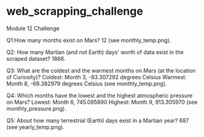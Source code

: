 # web_scrapping_challenge
Module 12 Challenge


Q1:How many months exist on Mars?
12 (see monthly_temp.png).

Q2: How many Martian (and not Earth) days' worth of data exist in the scraped dataset?
1866.

Q3: What are the coldest and the warmest months on Mars (at the location of Curiosity)? 
Coldest: Month 3, -83.307292 degrees Celsius
Warmest: Month 8, -68.382979	degrees Celsius
(see monthly_temp.png).

Q4: Which months have the lowest and the highest atmospheric pressure on Mars? 
Lowest: Month 6, 745.095890
Highest: Month 9, 913.305970
(see monthly_pressure.png).

Q5: About how many terrestrial (Earth) days exist in a Martian year? 
687 (see yearly_temp.png).

